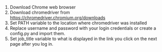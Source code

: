 1. Download Chrome web browser
2. Download chromedriver from https://chromedriver.chromium.org/downloads
3. Set PATH variable to the location where chromedriver was installed
4. Replace username and password with your login credentials or create a config.py and import them.
5. Set job_title variable to what is displayed in the link you click on the next page after you log in.
